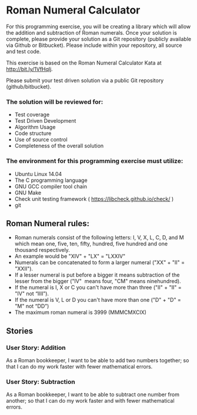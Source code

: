# Roman Numeral Calculator
For this programming exercise, you will be creating a library which will allow the addition and subtraction of Roman numerals. Once your solution is complete, please provide your solution as a Git repository (publicly available via Github or Bitbucket). Please include within your repository, all source and test code.

This exercise is based on the Roman Numeral Calculator Kata at http://bit.ly/1VfHqlj.

Please submit your test driven solution via a public Git repository (github/bitbucket).

### The solution will be reviewed for:
* Test coverage
* Test Driven Development
* Algorithm Usage
* Code structure
* Use of source control
* Completeness of the overall solution

### The environment for this programming exercise must utilize:
* Ubuntu Linux 14.04
* The C programming language
* GNU GCC compiler tool chain
* GNU Make
* Check unit testing framework ( https://libcheck.github.io/check/ )
* git

## Roman Numeral rules:
* Roman numerals consist of the following letters: I, V, X, L, C, D, and M which mean one, five, ten, fifty, hundred, five hundred and one thousand respectively.
* An example would be "XIV" + "LX" = "LXXIV"  
* Numerals can be concatenated to form a larger numeral ("XX" + "II" = "XXII").
* If a lesser numeral is put before a bigger it means subtraction of the lesser from the bigger ("IV"  means four, "CM" means ninehundred).
* If the numeral is I, X or C you can't have more than three ("II" + "II" = "IV" not “IIII”).
* If the numeral is V, L or D you can't have more than one ("D" + "D" = "M" not “DD”)
* The maximum roman numeral is 3999 (MMMCMXCIX)  

## Stories
### User Story: Addition
As a Roman bookkeeper, I want to be able to add two numbers together; so that I can do my work faster with fewer mathematical errors.  
### User Story: Subtraction 
As a Roman bookkeeper, I want to be able to subtract one number from another; so that I can do my work faster and with fewer mathematical errors.
